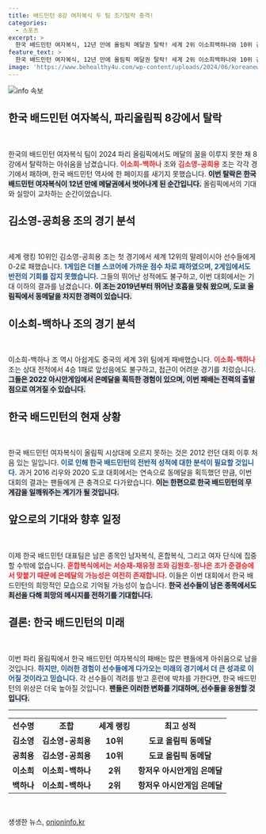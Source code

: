 ```yaml
---
title: 배드민턴 8강 여자복식 두 팀 조기탈락 충격!
categories:
  - 스포츠
excerpt: >
  한국 배드민턴 여자복식, 12년 만에 올림픽 메달권 탈락! 세계 2위 이소희백하나와 10위 김소영공희용 조가 8강에서 연이어 패배하며 시상대에 오르지 못하게 됐다. 기대를 모았던 선수들의 아쉬운 결과에 관심이 집중된다.
feature_text: >
  한국 배드민턴 여자복식, 12년 만에 올림픽 메달권 탈락! 세계 2위 이소희백하나와 10위 김소영공희용 조가 8강에서 연이어 패배하며 시상대에 오르지 못하게 됐다. 기대를 모았던 선수들의 아쉬운 결과에 관심이 집중된다.
image: 'https://www.behealthy4u.com/wp-content/uploads/2024/06/koreanews.jpg'
---
```


<p><img src="https://www.behealthy4u.com/wp-content/uploads/2024/06/koreanews.jpg" alt="info 속보" /></p>

<h2 data-ke-size="size26">한국 배드민턴 여자복식, 파리올림픽 8강에서 탈락</h2>

<p data-ke-size="size16">&nbsp;</p>

<p>한국의 배드민턴 여자복식 팀이 2024 파리 올림픽에서도 메달의 꿈을 이루지 못한 채 8강에서 탈락하는 아쉬움을 남겼습니다. <b><span style="color: #ee2323;">이소희-백하나</span></b> 조와 <b><span style="color: #ee2323;">김소영-공희용</span></b> 조는 각각 경기에서 패하며, 한국 배드민턴 역사에 한 페이지를 새기지 못했습니다. <b><span style="background-color: #21538527;">이번 탈락은 한국 배드민턴 여자복식이 12년 만에 메달권에서 벗어나게 된 순간입니다.</span></b> 올림픽에서의 기대와 실망이 교차하는 순간이었습니다.</p>

<h2 data-ke-size="size26">김소영-공희용 조의 경기 분석</h2>

<p data-ke-size="size16">&nbsp;</p>

<p>세계 랭킹 10위인 김소영-공희용 조는 첫 경기에서 세계 12위의 말레이시아 선수들에게 0-2로 패했습니다. <b><span style="color: #1a5490;">1게임은 더블 스코어에 가까운 점수 차로 패하였으며, 2게임에서도 반전의 기회를 잡지 못했습니다.</span></b> 그들의 뛰어난 성적에도 불구하고, 이번 대회에서는 기대 이하의 결과를 남겼습니다. <b><span style="background-color: #21538527;">이 조는 2019년부터 뛰어난 호흡을 맞춰 왔으며, 도쿄 올림픽에서 동메달을 차지한 경력이 있습니다.</span></b> </p>

<h2 data-ke-size="size26">이소희-백하나 조의 경기 분석</h2>

<p data-ke-size="size16">&nbsp;</p>

<p>이소희-백하나 조 역시 아쉽게도 중국의 세계 3위 팀에게 패배했습니다. <b><span style="color: #ee2323;">이소희-백하나</span></b> 조는 상대 전적에서 4승 1패로 앞섰음에도 불구하고, 접근이 어려운 경기를 치렀습니다. <b><span style="background-color: #21538527;">그들은 2022 아시안게임에서 은메달을 획득한 경험이 있으며, 이번 패배는 전력의 출발점으로 여겨질 수 있습니다.</span></b></p>

<h2 data-ke-size="size26">한국 배드민턴의 현재 상황</h2>

<p data-ke-size="size16">&nbsp;</p>

<p>한국 배드민턴 여자복식이 올림픽 시상대에 오르지 못하는 것은 2012 런던 대회 이후 처음 있는 일입니다. <b><span style="color: #1a5490;">이로 인해 한국 배드민턴의 전반적 성적에 대한 분석이 필요할 것입니다.</span></b> 과거 2016 리우와 2020 도쿄 대회에서는 연속으로 동메달을 획득했던 만큼, 이번 대회의 결과는 팬들에게 큰 충격으로 다가왔습니다. <b><span style="background-color: #21538527;">이는 한편으로 한국 배드민턴의 무게감을 일깨워주는 계기가 될 것입니다.</span></b></p>

<h2 data-ke-size="size26">앞으로의 기대와 향후 일정</h2>

<p data-ke-size="size16">&nbsp;</p>

<p>이제 한국 배드민턴 대표팀은 남은 종목인 남자복식, 혼합복식, 그리고 여자 단식에 집중할 수밖에 없습니다. <b><span style="color: #ee2323;">혼합복식에서는 서승재-채유정 조와 김원호-정나은 조가 준결승에서 맞붙기 때문에 은메달의 가능성은 여전히 존재합니다.</span></b> 이들은 이번 대회에서 한국 배드민턴의 희망적인 모습으로 기억될 가능성이 높습니다. <b><span style="background-color: #21538527;">한국 선수들이 남은 종목에서도 최선을 다해 희망의 메시지를 전하기를 기대합니다.</span></b></p>

<h2 data-ke-size="size26">결론: 한국 배드민턴의 미래</h2>

<p data-ke-size="size16">&nbsp;</p>

<p>이번 파리 올림픽에서 한국 배드민턴 여자복식의 패배는 많은 팬들에게 아쉬움으로 남을 것입니다. <b><span style="color: #1a5490;">하지만, 이러한 경험이 선수들에게 다가오는 미래의 경기에서 더 큰 성과로 이어질 것이라고 믿습니다.</span></b> 각 선수들이 격려를 받고 훈련에 박차를 가한다면, 한국 배드민턴의 위상은 더욱 높아질 것입니다. <b><span style="background-color: #21538527;">팬들은 이러한 변화를 기대하며, 선수들을 응원할 것입니다.</span></b></p>

<hr>

<table style="width: 100%;">
<tbody>
<tr>
<td style="text-align: center; height: 17px;"><b>선수명</b></td>
<td style="text-align: center; height: 17px;"><b>조합</b></td>
<td style="text-align: center; height: 17px;"><b>세계 랭킹</b></td>
<td style="text-align: center; height: 17px;"><b>최고 성적</b></td>
</tr>
<tr>
<td style="text-align: center; height: 17px;"><b>김소영</b></td>
<td style="text-align: center; height: 17px;"><b>김소영-공희용</b></td>
<td style="text-align: center; height: 17px;"><b>10위</b></td>
<td style="text-align: center; height: 17px;"><b>도쿄 올림픽 동메달</b></td>
</tr>
<tr>
<td style="text-align: center; height: 17px;"><b>공희용</b></td>
<td style="text-align: center; height: 17px;"><b>김소영-공희용</b></td>
<td style="text-align: center; height: 17px;"><b>10위</b></td>
<td style="text-align: center; height: 17px;"><b>도쿄 올림픽 동메달</b></td>
</tr>
<tr>
<td style="text-align: center; height: 17px;"><b>이소희</b></td>
<td style="text-align: center; height: 17px;"><b>이소희-백하나</b></td>
<td style="text-align: center; height: 17px;"><b>2위</b></td>
<td style="text-align: center; height: 17px;"><b>항저우 아시안게임 은메달</b></td>
</tr>
<tr>
<td style="text-align: center; height: 17px;"><b>백하나</b></td>
<td style="text-align: center; height: 17px;"><b>이소희-백하나</b></td>
<td style="text-align: center; height: 17px;"><b>2위</b></td>
<td style="text-align: center; height: 17px;"><b>항저우 아시안게임 은메달</b></td>
</tr>
</tbody>
</table>

<p data-ke-size="size16">&nbsp;</p>
생생한 뉴스, <a href="https://onioninfo.kr" rel="dofollow">onioninfo.kr</a>


